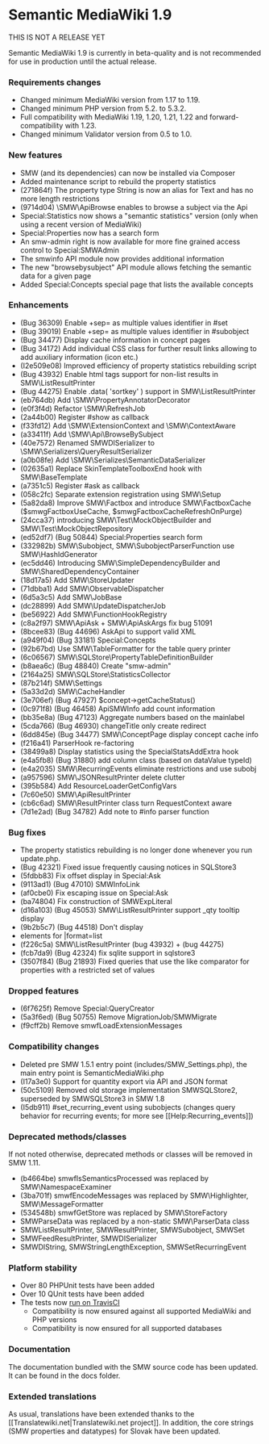 # Semantic MediaWiki 1.9

THIS IS NOT A RELEASE YET

Semantic MediaWiki 1.9 is currently in beta-quality and is not recommended for use in
production until the actual release.

### Requirements changes

* Changed minimum MediaWiki version from 1.17 to 1.19.
* Changed minimum PHP version from 5.2. to 5.3.2.
* Full compatibility with MediaWiki 1.19, 1.20, 1.21, 1.22 and forward-compatibility with 1.23.
* Changed minimum Validator version from 0.5 to 1.0.

### New features

* SMW (and its dependencies) can now be installed via Composer
* Added maintenance script to rebuild the property statistics
* (271864f) The property type String is now an alias for Text and has no more length restrictions
* (9714d04) \SMW\ApiBrowse enables to browse a subject via the Api
* Special:Statistics now shows a "semantic statistics" version (only when using a recent version of MediaWiki)
* Special:Properties now has a search form
* An smw-admin right is now available for more fine grained access control to Special:SMWAdmin
* The smwinfo API module now provides additional information
* The new "browsebysubject" API module allows fetching the semantic data for a given page
* Added Special:Concepts special page that lists the available concepts

### Enhancements

* (Bug 36309) Enable +sep= as multiple values identifier in #set
* (Bug 39019) Enable +sep= as multiple values identifier in #subobject
* (Bug 34477) Display cache information in concept pages
* (Bug 34172) Add individual CSS class for further result links allowing to add auxiliary information (icon etc.)
* (I2e509e08) Improved efficiency of property statistics rebuilding script
* (Bug 43932) Enable html tags support for non-list results in SMW\ListResultPrinter
* (Bug 44275) Enable .data( 'sortkey' ) support in SMW\ListResultPrinter
* (eb764db) Add \SMW\PropertyAnnotatorDecorator
* (e0f3f4d) Refactor	\SMW\RefreshJob
* (2a44b00) Register #show as callback
* (f33fd12) Add \SMW\ExtensionContext and \SMW\ContextAware
* (a33411f) Add \SMW\Api\BrowseBySubject
* (40e7572) Renamed SMWDISerializer to \SMW\Serializers\QueryResultSerializer
* (a0b08fe) Add \SMW\Serializes\SemanticDataSerializer
* (02635a1) Replace SkinTemplateToolboxEnd hook with SMW\BaseTemplate
* (a7351c5) Register #ask as callback
* (058c2fc) Separate extension registration using SMW\Setup
* (5a82da8) Improve SMW\Factbox and introduce SMW\FactboxCache ($smwgFactboxUseCache, $smwgFactboxCacheRefreshOnPurge)
* (24cca37) introducing SMW\Test\MockObjectBuilder and SMW\Test\MockObjectRepository
* (ed52df7) (Bug 50844) Special:Properties search form
* (332982b) SMW\Subobject, SMW\SubobjectParserFunction use SMW\HashIdGenerator
* (ec5dd46) Introducing SMW\SimpleDependencyBuilder and SMW\SharedDependencyContainer
* (18d17a5) Add SMW\StoreUpdater
* (71dbba1) Add SMW\ObservableDispatcher
* (6d5a3c5) Add SMW\JobBase
* (dc28899) Add SMW\UpdateDispatcherJob
* (be56922) Add SMW\FunctionHookRegistry
* (c8a2f97) SMW\ApiAsk + SMW\ApiAskArgs fix bug 51091
* (8bcee83) (Bug 44696) AskApi to support valid XML
* (a949f04) (Bug 33181) Special:Concepts
* (92b67bd) Use SMW\TableFormatter for the table query printer
* (6c06567) SMW\SQLStore\PropertyTableDefinitionBuilder
* (b8aea6c) (Bug 48840) Create "smw-admin"
* (2164a25) SMW\SQLStore\StatisticsCollector
* (87b214f) SMW\Settings
* (5a33d2d) SMW\CacheHandler
* (3e706ef) (Bug 47927) $concept->getCacheStatus()
* (0c971f8) (Bug 46458) ApiSMWInfo add count information
* (bb35e8a) (Bug 47123) Aggregate numbers based on the mainlabel
* (5cda766) (Bug 46930) changeTitle only create redirect
* (6dd845e) (Bug 34477) SMW\ConceptPage display concept cache info
* (f216a41) ParserHook re-factoring
* (38499a8) Display statistics using the SpecialStatsAddExtra hook
* (e4a5fb8) (Bug 31880) add column class (based on dataValue typeId)
* (e4a2035) SMW\RecurringEvents eliminate restrictions and use subobj
* (a957596) SMW\JSONResultPrinter delete clutter
* (395b584) Add ResourceLoaderGetConfigVars
* (7c60e50) SMW\ApiResultPrinter
* (cb6c6ad) SMW\ResultPrinter class turn RequestContext aware
* (7d1e2ad) (Bug 34782) Add note to #info parser function

### Bug fixes

* The property statistics rebuilding is no longer done whenever you run update.php.
* (Bug 42321) Fixed issue frequently causing notices in SQLStore3
* (5fdbb83) Fix offset display in Special:Ask
* (9113ad1) (Bug 47010) SMWInfoLink
* (af0cbe0) Fix escaping issue on Special:Ask
* (ba74804) Fix construction of SMWExpLiteral
* (d16a103) (Bug 45053) SMW\ListResultPrinter support _qty tooltip display
* (9b2b5c7) (Bug 44518) Don't display <li> elements for |format=list
* (f226c5a) SMW\ListResultPrinter (bug 43932) + (bug 44275)
* (fcb7da9) (Bug 42324) fix sqlite support in sqlstore3
* (3507f84) (Bug 21893) Fixed queries that use the like comparator for properties with a restricted set of values

### Dropped features

* (6f7625f) Remove Special:QueryCreator
* (5a3f6ed) (Bug 50755) Remove MigrationJob/SMWMigrate
* (f9cff2b) Remove smwfLoadExtensionMessages

### Compatibility changes

* Deleted pre SMW 1.5.1 entry point (includes/SMW_Settings.php), the main entry point is SemanticMediaWiki.php
* (I17a3e0) Support for quantity export via API and JSON format
* (50c5109) Removed old storage implementation SMWSQLStore2, superseded by SMWSQLStore3 in SMW 1.8
* (I5db911) #set_recurring_event using subobjects (changes query behavior for recurring events; for more see [[Help:Recurring_events]])

### Deprecated methods/classes

If not noted otherwise, deprecated methods or classes will be removed in SMW 1.11.

* (b4664be) smwfIsSemanticsProcessed was replaced by SMW\NamespaceExaminer
* (3ba701f) smwfEncodeMessages was replaced by SMW\Highlighter, SMW\MessageFormatter
* (534548b) smwfGetStore was replaced by SMW\StoreFactory
* SMWParseData was replaced by a non-static SMW\ParserData class
* SMWListResultPrinter, SMWResultPrinter, SMWSubobject, SMWSet
* SMWFeedResultPrinter, SMWDISerializer
* SMWDIString, SMWStringLengthException, SMWSetRecurringEvent

### Platform stability

* Over 80 PHPUnit tests have been added
* Over 10 QUnit tests have been added
* The tests now [run on TravisCI](https://travis-ci.org/SemanticMediaWiki/SemanticMediaWiki)
    * Compatibility is now ensured against all supported MediaWiki and PHP versions
    * Compatibility is now ensured for all supported databases

### Documentation

The documentation bundled with the SMW source code has been updated. It can be found in the docs folder.

### Extended translations

As usual, translations have been extended thanks to the [[Translatewiki.net|Translatewiki.net project]].
In addition, the core strings (SMW properties and datatypes) for Slovak have been updated.
